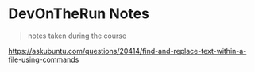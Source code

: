 # DevOnTheRun Notes

> notes taken during the course

https://askubuntu.com/questions/20414/find-and-replace-text-within-a-file-using-commands